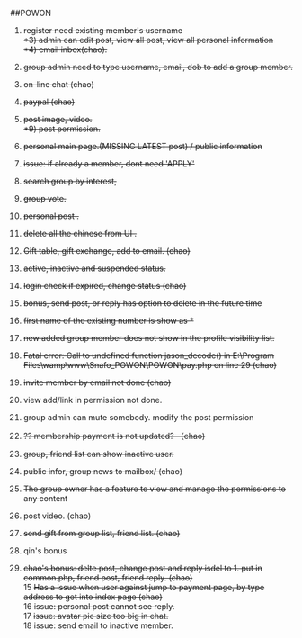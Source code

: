 
##POWON
1) <strike>register need existing member's username </br>
*3) admin can edit post, view all post, view all personal information </br>
*4) email inbox(chao). </br>
5) group admin need to type username, email, dob to add a group member. </br>
6) on-line chat (chao) </br>
7) paypal (chao) </br>
8) post image, video. </br>
*9) post permission. </br>
10) personal main page.(MISSING LATEST post) / public information </br>
11) issue: if already a member, dont need 'APPLY' </br>
12) search group by interest, </br>
13) group vote. </br>
14) personal post . </br>
15) delete all the chinese from UI .</br>
16) Gift table, gift exchange, add to email. (chao) </br>
17) active, inactive and suspended status.
18) login check if expired, change status (chao)</br>
19) bonus, send post, or reply has option to delete in the future time </br> </strike>

1) <strike>first name of the existing number is show as * </strike></br>
2) <strike>new added group member does not show in the profile visibility list. </strike></br>
3) <strike>Fatal error: Call to undefined function jason_decode() in E:\Program Files\wamp\www\Snafo_POWON\POWON\pay.php on line 29 (chao)</strike> </br>
4) <strike>invite member by email not done (chao) </strike></br>
5) view add/link in permission not done. </br>
6) group admin can mute somebody. modify the post permission </br>
7) <strike>?? membership payment is not updated? （chao)</strike></br>
8) <strike>group, friend list can show inactive user. </strike></br>
9) <strike>public infor, group news to mailbox/ (chao)</strike> </br>
10) <strike>The group owner has a feature to view and manage the permissions to any content </strike></br>
11) post video. (chao) </br>
12) <strike>send gift from group list, friend list. (chao) </strike></br>
13) qin's bonus</br>
14) <strike> chao's bonus: delte post, change post and reply isdel to 1. put in common.php, friend post, friend reply. (chao)</strike></br>
15  <strike>Has a issue when user against jump to payment page, by type address to get into index page (chao)</strike></br>
16 <strike>issue: personal post cannot see reply. </strike></br>
17 <strike>issue: avatar pic size too big in chat. </strike></br>
18 issue: send email to inactive member.</br>
